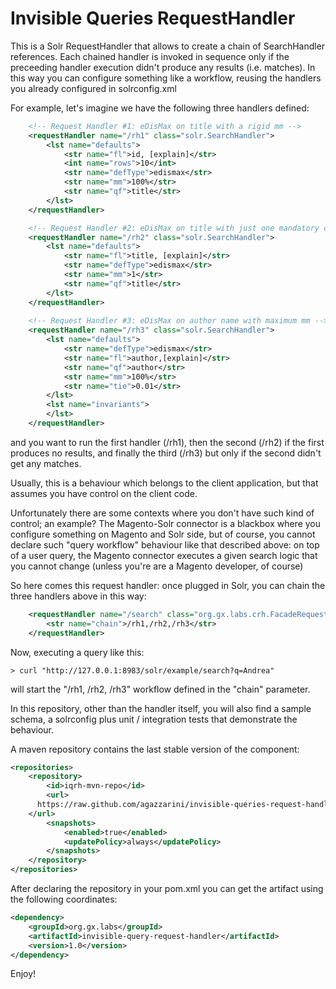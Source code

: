 # Invisible Queries RequestHandler
This is a Solr RequestHandler that allows to create a chain of SearchHandler references. 
Each chained handler is invoked in sequence only if the preceeding handler execution didn't produce any results (i.e. matches). 
In this way you can configure something like a workflow, reusing the handlers you already configured in solrconfig.xml

For example, let's imagine we have the following three handlers defined:

```xml
	<!-- Request Handler #1: eDisMax on title with a rigid mm -->
	<requestHandler name="/rh1" class="solr.SearchHandler">
		<lst name="defaults">
			<str name="fl">id, [explain]</str>
			<int name="rows">10</int>
			<str name="defType">edismax</str>
			<str name="mm">100%</str>
			<str name="qf">title</str>
		</lst>
	</requestHandler>

	<!-- Request Handler #2: eDisMax on title with just one mandatory clause -->
	<requestHandler name="/rh2" class="solr.SearchHandler">
		<lst name="defaults">
			<str name="fl">title, [explain]</str>
			<str name="defType">edismax</str>
			<str name="mm">1</str>
			<str name="qf">title</str>
		</lst>
	</requestHandler>
	
	<!-- Request Handler #3: eDisMax on author name with maximum mm -->
	<requestHandler name="/rh3" class="solr.SearchHandler">
		<lst name="defaults">
			<str name="defType">edismax</str>
			<str name="fl">author,[explain]</str>
			<str name="qf">author</str>
			<str name="mm">100%</str>
			<str name="tie">0.01</str>
		</lst>
		<lst name="invariants">
		</lst>
	</requestHandler>
```

and you want to run the first handler (/rh1), then the second (/rh2) if the first produces no results, and finally the third (/rh3) but only if the second didn't get any matches. 

Usually, this is a behaviour which belongs to the client application, but that assumes you have control on the client code. 

Unfortunately there are some contexts where you don't have such kind of control; an example? The Magento-Solr connector is a blackbox where you configure something on Magento and Solr side, but of course, you cannot declare such "query workflow" behaviour like that described above: on top of a user query, the Magento connector executes a given search logic that you cannot change (unless you're are a Magento developer, of course)

So here comes this request handler: once plugged in Solr, you can chain the three handlers above in this way: 

```xml
	<requestHandler name="/search" class="org.gx.labs.crh.FacadeRequestHandler">
		<str name="chain">/rh1,/rh2,/rh3</str>
	</requestHandler>
```

Now, executing a query like this: 

```
> curl "http://127.0.0.1:8983/solr/example/search?q=Andrea"
```

will start the "/rh1, /rh2, /rh3" workflow defined in the "chain" parameter.

In this repository, other than the handler itself, you will also find a sample schema, a solrconfig plus unit / integration tests that demonstrate the behaviour.  

A maven repository contains the last stable version of the component: 

```xml
<repositories>
    <repository>
        <id>iqrh-mvn-repo</id>
        <url>
	  https://raw.github.com/agazzarini/invisible-queries-request-handler/maven-repository
	</url>
        <snapshots>
            <enabled>true</enabled>
            <updatePolicy>always</updatePolicy>
        </snapshots>
    </repository>
</repositories>
```

After declaring the repository in your pom.xml you can get the artifact using the following coordinates:

```xml
<dependency>
	<groupId>org.gx.labs</groupId>
	<artifactId>invisible-query-request-handler</artifactId>
	<version>1.0</version>
</dependency>
```

Enjoy!
